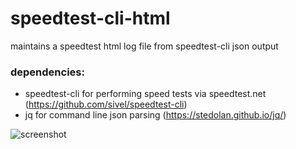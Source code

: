 # speedtest-cli-html
maintains a speedtest html log file from speedtest-cli json output

### dependencies: 
* speedtest-cli for performing speed tests via speedtest.net (https://github.com/sivel/speedtest-cli)
* jq for command line json parsing (https://stedolan.github.io/jq/)

![screenshot](https://github.com/jjssoftware/speedtest-cli-html/blob/master/Screenshot.2018.01.02.11.52.01.png  "screenshot")